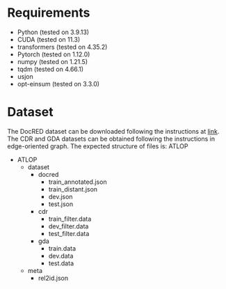 # **Requirements**
- Python (tested on 3.9.13)
- CUDA (tested on 11.3)
- transformers (tested on 4.35.2)
- Pytorch (tested on 1.12.0)
- numpy (tested on 1.21.5)
- tqdm (tested on 4.66.1)
- usjon
- opt-einsum (tested on 3.3.0)

# **Dataset**

The DocRED dataset can be downloaded following the instructions at [link](https://github.com/thunlp/DocRED/tree/master/data). The CDR and GDA datasets can be obtained following the instructions in edge-oriented graph. The expected structure of files is:
ATLOP 

- ATLOP
  - dataset
    - docred
      - train_annotated.json
      - train_distant.json
      - dev.json
      - test.json
    - cdr
      - train_filter.data
      - dev_filter.data
      - test_filter.data
    - gda
      - train.data
      - dev.data
      - test.data
  - meta
    - rel2id.json

 
